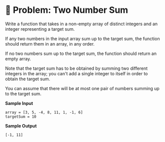 # 🧩 Problem: Two Number Sum

Write a function that takes in a non-empty array of distinct integers and an integer representing a target sum.

If any two numbers in the input array sum up to the target sum, the function should return them in an array, in any order.

If no two numbers sum up to the target sum, the function should return an empty array.

Note that the target sum has to be obtained by summing two different integers in the array; you can't add a single integer to itself in order to obtain the target sum.

You can assume that there will be at most one pair of numbers summing up to the target sum.

**Sample Input**

```
array = [3, 5, -4, 8, 11, 1, -1, 6]
targetSum = 10
```

**Sample Output**

```
[-1, 11]
```
